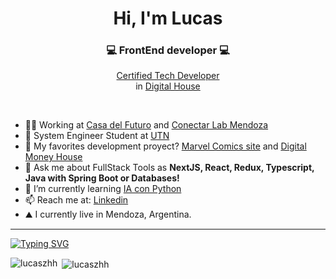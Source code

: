 
<h1 align="center">Hi, I'm Lucas</h1>
<h3 align="center">💻 FrontEnd developer 💻</h3>
<p align="center"><a target="_blank" href="https://www.digitalhouse.com/ar/productos/programacion/certified-tech-developer">Certified Tech Developer</a> <br> in <a target="_blank" href="https://www.digitalhouse.com/ar">Digital House</a></p>
<br>


- 👨‍💻 Working at <a target="_blank" href="https://www.instagram.com/casadelfuturo.godoycruz/">Casa del Futuro</a> and <a target="_blank" href="https://www.instagram.com/conectarlabmendoza/">Conectar Lab Mendoza</a>
- 🥽 System Engineer Student at <a target="_blank" href="https://www4.frm.utn.edu.ar/">UTN</a>
- 🎐 My favorites development proyect? <a target="_blank" href="https://ctd-esp-fe3-final-five.vercel.app/">Marvel Comics site</a> and <a target="_blank" href="https://equipo-12-lucaszhh.vercel.app/">Digital Money House</a>
- 💬 Ask me about FullStack Tools as **NextJS, React, Redux, Typescript, Java with Spring Boot or Databases!**
- 🌱 I’m currently learning <a target="_blank" href="https://github.com/lucaszhh/ia-con-python" >IA con Python</a>
- 📫 Reach me at: <a target="_blank" href="https://www.linkedin.com/in/lucas-zarandon/" >Linkedin</a>
- ⛰ I currently live in Mendoza, Argentina.

<hr/>
<a href="https://git.io/typing-svg"><img src="https://readme-typing-svg.demolab.com?font=Fira+Code&pause=1000&width=435&lines=hi!+welcome+to+my+site+;i'm+frontend+developer;and+some+fullstack+developer;nice+to+meet+you..." alt="Typing SVG" /></a>

<p><img align="left" src="https://github-readme-stats.vercel.app/api?username=lucaszhh&show_icons=true&locale=en" alt="lucaszhh" /></p>
<p>&nbsp;<img align="center" src="https://github-readme-stats.vercel.app/api/top-langs?username=lucaszhh&show_icons=true&locale=en&layout=compact" alt="lucaszhh" /></p>


